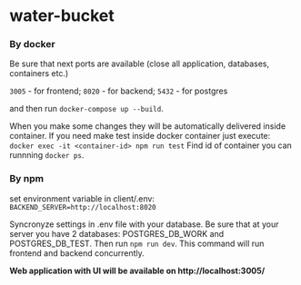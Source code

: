 # water-bucket

### By docker

Be sure that next ports are available (close all application, databases, containers etc.)

`3005` - for frontend; `8020` - for backend; `5432` - for postgres

and then run `docker-compose up --build`.

When you make some changes they will be automatically delivered inside container.
If you need make test inside docker container just execute:
`docker exec -it <container-id> npm run test`
Find id of container you can runnning `docker ps`.

### By npm

set environment variable in client/.env:
`BACKEND_SERVER=http://localhost:8020`

Syncronyze settings in .env file with your database.
Be sure that at your server you have 2 databases: POSTGRES_DB_WORK and POSTGRES_DB_TEST. 
Then run `npm run dev`. This command will run frontend and backend concurrently.

__Web application with UI will be available on http://localhost:3005/__

